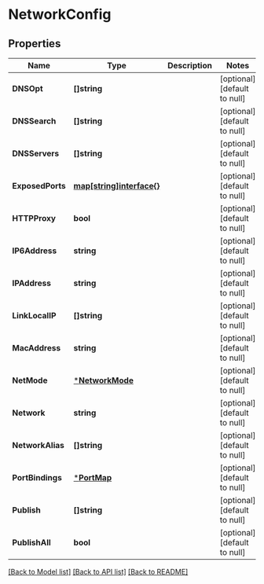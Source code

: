 # NetworkConfig

## Properties
Name | Type | Description | Notes
------------ | ------------- | ------------- | -------------
**DNSOpt** | **[]string** |  | [optional] [default to null]
**DNSSearch** | **[]string** |  | [optional] [default to null]
**DNSServers** | **[]string** |  | [optional] [default to null]
**ExposedPorts** | [**map[string]interface{}**](interface{}.md) |  | [optional] [default to null]
**HTTPProxy** | **bool** |  | [optional] [default to null]
**IP6Address** | **string** |  | [optional] [default to null]
**IPAddress** | **string** |  | [optional] [default to null]
**LinkLocalIP** | **[]string** |  | [optional] [default to null]
**MacAddress** | **string** |  | [optional] [default to null]
**NetMode** | [***NetworkMode**](NetworkMode.md) |  | [optional] [default to null]
**Network** | **string** |  | [optional] [default to null]
**NetworkAlias** | **[]string** |  | [optional] [default to null]
**PortBindings** | [***PortMap**](PortMap.md) |  | [optional] [default to null]
**Publish** | **[]string** |  | [optional] [default to null]
**PublishAll** | **bool** |  | [optional] [default to null]

[[Back to Model list]](../README.md#documentation-for-models) [[Back to API list]](../README.md#documentation-for-api-endpoints) [[Back to README]](../README.md)


